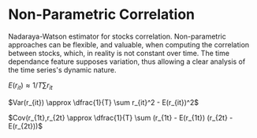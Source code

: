# Non-Parametric Correlation

Nadaraya-Watson estimator for stocks correlation. Non-parametric approaches can be flexible, and valuable, when computing the correlation between stocks, which, in reality is not constant over time. The time dependance feature supposes variation, thus allowing a clear analysis of the time series's dynamic nature. 

$E(r_{it}) \approx 1/T \sum r_{it}$

$Var(r_{it}) \approx \dfrac{1}{T} \sum r_{it}^2 - E(r_{it})^2$

$Cov(r_{1t},r_{2t} \approx \dfrac{1}{T} \sum (r_{1t} - E(r_{1t}) (r_{2t} - E(r_{2t}))$
